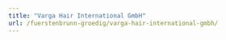 ```yaml
---
title: "Varga Hair International GmbH"
url: /fuerstenbrunn-groedig/varga-hair-international-gmbh/
---
```

